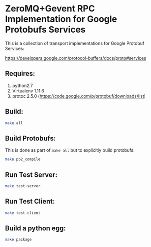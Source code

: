 ZeroMQ+Gevent RPC Implementation for Google Protobufs Services
===============================================================

This is a collection of transport implementations for Google Protobuf Services:

https://developers.google.com/protocol-buffers/docs/proto#services

Requires:
-------------------

1. python2.7
2. Virtualenv 1.11.6
3. protoc 2.5.0 (https://code.google.com/p/protobuf/downloads/list)

Build:
-------------------

```sh
make all
```

Build Protobufs:
-------------------
This is done as part of `make all` but to explicitly build protobufs:

```sh
make pb2_compile
```

Run Test Server:
-------------------

```sh
make test-server
```

Run Test Client:
-------------------

```sh
make test-client
```

Build a python egg:
---------------------

```sh
make package
```
